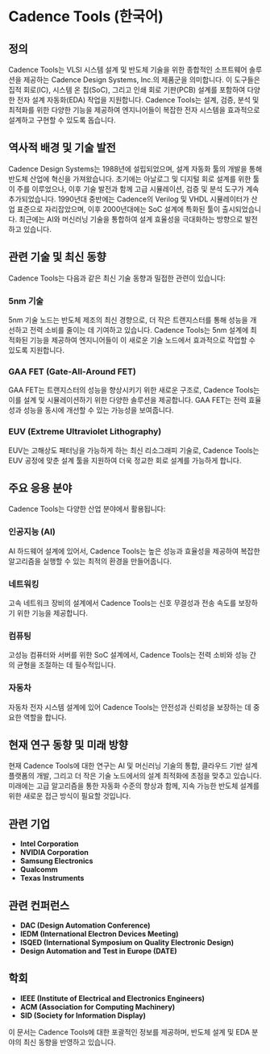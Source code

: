 # Cadence Tools (한국어)

## 정의
Cadence Tools는 VLSI 시스템 설계 및 반도체 기술을 위한 종합적인 소프트웨어 솔루션을 제공하는 Cadence Design Systems, Inc.의 제품군을 의미합니다. 이 도구들은 집적 회로(IC), 시스템 온 칩(SoC), 그리고 인쇄 회로 기판(PCB) 설계를 포함하여 다양한 전자 설계 자동화(EDA) 작업을 지원합니다. Cadence Tools는 설계, 검증, 분석 및 최적화를 위한 다양한 기능을 제공하여 엔지니어들이 복잡한 전자 시스템을 효과적으로 설계하고 구현할 수 있도록 돕습니다.

## 역사적 배경 및 기술 발전
Cadence Design Systems는 1988년에 설립되었으며, 설계 자동화 툴의 개발을 통해 반도체 산업에 혁신을 가져왔습니다. 초기에는 아날로그 및 디지털 회로 설계를 위한 툴이 주를 이루었으나, 이후 기술 발전과 함께 고급 시뮬레이션, 검증 및 분석 도구가 계속 추가되었습니다. 1990년대 중반에는 Cadence의 Verilog 및 VHDL 시뮬레이터가 산업 표준으로 자리잡았으며, 이후 2000년대에는 SoC 설계에 특화된 툴이 출시되었습니다. 최근에는 AI와 머신러닝 기술을 통합하여 설계 효율성을 극대화하는 방향으로 발전하고 있습니다.

## 관련 기술 및 최신 동향
Cadence Tools는 다음과 같은 최신 기술 동향과 밀접한 관련이 있습니다:

### 5nm 기술
5nm 기술 노드는 반도체 제조의 최신 경향으로, 더 작은 트랜지스터를 통해 성능을 개선하고 전력 소비를 줄이는 데 기여하고 있습니다. Cadence Tools는 5nm 설계에 최적화된 기능을 제공하여 엔지니어들이 이 새로운 기술 노드에서 효과적으로 작업할 수 있도록 지원합니다.

### GAA FET (Gate-All-Around FET)
GAA FET는 트랜지스터의 성능을 향상시키기 위한 새로운 구조로, Cadence Tools는 이를 설계 및 시뮬레이션하기 위한 다양한 솔루션을 제공합니다. GAA FET는 전력 효율성과 성능을 동시에 개선할 수 있는 가능성을 보여줍니다.

### EUV (Extreme Ultraviolet Lithography)
EUV는 고해상도 패터닝을 가능하게 하는 최신 리소그래피 기술로, Cadence Tools는 EUV 공정에 맞춘 설계 툴을 지원하여 더욱 정교한 회로 설계를 가능하게 합니다.

## 주요 응용 분야
Cadence Tools는 다양한 산업 분야에서 활용됩니다:

### 인공지능 (AI)
AI 하드웨어 설계에 있어서, Cadence Tools는 높은 성능과 효율성을 제공하여 복잡한 알고리즘을 실행할 수 있는 최적의 환경을 만들어줍니다.

### 네트워킹
고속 네트워크 장비의 설계에서 Cadence Tools는 신호 무결성과 전송 속도를 보장하기 위한 기능을 제공합니다.

### 컴퓨팅
고성능 컴퓨터와 서버를 위한 SoC 설계에서, Cadence Tools는 전력 소비와 성능 간의 균형을 조절하는 데 필수적입니다.

### 자동차
자동차 전자 시스템 설계에 있어 Cadence Tools는 안전성과 신뢰성을 보장하는 데 중요한 역할을 합니다.

## 현재 연구 동향 및 미래 방향
현재 Cadence Tools에 대한 연구는 AI 및 머신러닝 기술의 통합, 클라우드 기반 설계 플랫폼의 개발, 그리고 더 작은 기술 노드에서의 설계 최적화에 초점을 맞추고 있습니다. 미래에는 고급 알고리즘을 통한 자동화 수준의 향상과 함께, 지속 가능한 반도체 설계를 위한 새로운 접근 방식이 필요할 것입니다.

## 관련 기업
- **Intel Corporation**
- **NVIDIA Corporation**
- **Samsung Electronics**
- **Qualcomm**
- **Texas Instruments**

## 관련 컨퍼런스
- **DAC (Design Automation Conference)**
- **IEDM (International Electron Devices Meeting)**
- **ISQED (International Symposium on Quality Electronic Design)**
- **Design Automation and Test in Europe (DATE)**

## 학회
- **IEEE (Institute of Electrical and Electronics Engineers)**
- **ACM (Association for Computing Machinery)**
- **SID (Society for Information Display)**

이 문서는 Cadence Tools에 대한 포괄적인 정보를 제공하며, 반도체 설계 및 EDA 분야의 최신 동향을 반영하고 있습니다.